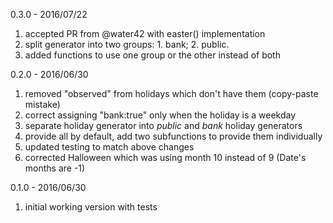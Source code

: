 0.3.0 - 2016/07/22

1. accepted PR from @water42 with easter() implementation
2. split generator into two groups: 1. bank; 2. public.
3. added functions to use one group or the other instead of both

0.2.0 - 2016/06/30

1. removed "observed" from holidays which don't have them (copy-paste mistake)
2. correct assigning "bank:true" only when the holiday is a weekday
3. separate holiday generator into *public* and *bank* holiday generators
4. provide all by default, add two subfunctions to provide them individually
5. updated testing to match above changes
6. corrected Halloween which was using month 10 instead of 9 (Date's months are -1)

0.1.0 - 2016/06/30

1. initial working version with tests
